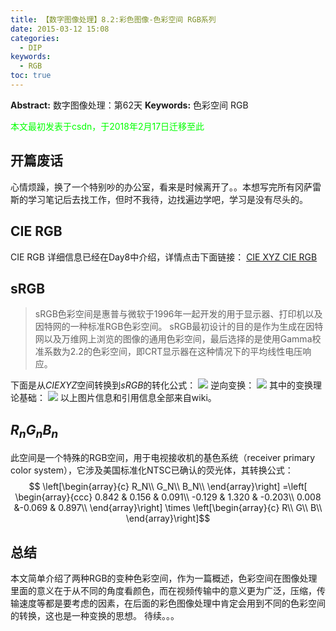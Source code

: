 ```yaml
---
title: 【数字图像处理】8.2:彩色图像-色彩空间 RGB系列
date: 2015-03-12 15:08
categories:
  - DIP
keywords:
  - RGB
toc: true
---
```

**Abstract:** 数字图像处理：第62天
**Keywords:** 色彩空间 RGB
<!--more-->
<font color="00FF00">本文最初发表于csdn，于2018年2月17日迁移至此</font>
## 开篇废话
心情烦躁，换了一个特别吵的办公室，看来是时候离开了。。本想写完所有冈萨雷斯的学习笔记后去找工作，但时不我待，边找遍边学吧，学习是没有尽头的。
## CIE RGB
CIE RGB 详细信息已经在Day8中介绍，详情点击下面链接：
[CIE XYZ CIE RGB](http://www.tony4ai.com/DIP-8-0-彩色模型-CIEXYZ-CIERGB/)
## sRGB

> sRGB色彩空间是惠普与微软于1996年一起开发的用于显示器、打印机以及因特网的一种标准RGB色彩空间。
> sRGB最初设计的目的是作为生成在因特网以及万维网上浏览的图像的通用色彩空间，最后选择的是使用Gamma校准系数为2.2的色彩空间，即CRT显示器在这种情况下的平均线性电压响应。

下面是从$CIE XYZ$空间转换到$sRGB$的转化公式：
![](https://tony4ai-1251394096.cos.ap-hongkong.myqcloud.com/blog_images/DIP-8-2-彩色图像-色彩空间-RGB系列/20150312135048067.png)
逆向变换：
![](https://tony4ai-1251394096.cos.ap-hongkong.myqcloud.com/blog_images/DIP-8-2-彩色图像-色彩空间-RGB系列/20150312135131528.png)
其中的变换理论基础：
![](https://tony4ai-1251394096.cos.ap-hongkong.myqcloud.com/blog_images/DIP-8-2-彩色图像-色彩空间-RGB系列/20150312135205770.png)
以上图片信息和引用信息全部来自wiki。

## $R_nG_nB_n$
此空间是一个特殊的RGB空间，用于电视接收机的基色系统（receiver primary color system），它涉及美国标准化NTSC已确认的荧光体，其转换公式：
$$
\left[\begin{array}{c}
R_N\\
G_N\\
B_N\\
\end{array}\right]
=\left[ \begin{array}{ccc}
0.842 & 0.156 & 0.091\\
-0.129 & 1.320 & -0.203\\
0.008 &-0.069 & 0.897\\
\end{array}\right]
\times
 \left[\begin{array}{c}
R\\
G\\
B\\
\end{array}\right]$$

## 总结
本文简单介绍了两种RGB的变种色彩空间，作为一篇概述，色彩空间在图像处理里面的意义在于从不同的角度看颜色，而在视频传输中的意义更为广泛，压缩，传输速度等都是要考虑的因素，在后面的彩色图像处理中肯定会用到不同的色彩空间的转换，这也是一种变换的思想。
待续。。。
